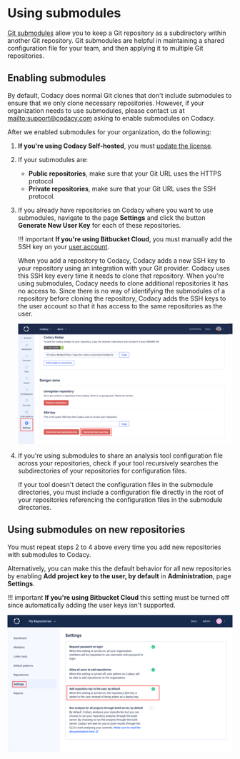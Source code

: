 # Using submodules

[Git submodules](https://git-scm.com/book/en/v2/Git-Tools-Submodules) allow you to keep a Git repository as a subdirectory within another Git repository. Git submodules are helpful in maintaining a shared configuration file for your team, and then applying it to multiple Git repositories.

## Enabling submodules

By default, Codacy does normal Git clones that don't include submodules to ensure that we only clone necessary repositories. However, if your organization needs to use submodules, please contact us at <mailto:support@codacy.com> asking to enable submodules on Codacy.

After we enabled submodules for your organization, do the following:

1.  **If you're using Codacy Self-hosted**, you must [update the license](../chart/maintenance/license.md).

1.  If your submodules are:

    -   **Public repositories**, make sure that your Git URL uses the HTTPS protocol
    -   **Private repositories**, make sure that your Git URL uses the SSH protocol.

1.  If you already have repositories on Codacy where you want to use submodules, navigate to the page **Settings** and click the button **Generate New User Key** for each of these repositories.

    !!! important
        **If you're using Bitbucket Cloud**, you must manually add the SSH key on your [user account](https://bitbucket.org/account/settings/ssh-keys/).

    When you add a repository to Codacy, Codacy adds a new SSH key to your repository using an integration with your Git provider. Codacy uses this SSH key every time it needs to clone that repository. When you're using submodules, Codacy needs to clone additional repositories it has no access to. Since there is no way of identifying the submodules of a repository before cloning the repository, Codacy adds the SSH keys to the user account so that it has access to the same repositories as the user.

    ![Generate new user key](images/using-submodules-generate-new-user-key.png)

1.  If you're using submodules to share an analysis tool configuration file across your repositories, check if your tool recursively searches the subdirectories of your repositories for configuration files.

    If your tool doesn't detect the configuration files in the submodule directories, you must include a configuration file directly in the root of your repositories referencing the configuration files in the submodule directories.

## Using submodules on new repositories

You must repeat steps 2 to 4 above every time you add new repositories with submodules to Codacy.

Alternatively, you can make this the default behavior for all new repositories by enabling **Add project key to the user, by default** in **Administration**, page **Settings**.

!!! important
    **If you're using Bitbucket Cloud** this setting must be turned off since automatically adding the user keys isn't supported.

![Add project key to the user by default](images/using-submodules-default-add-user-key.png)
